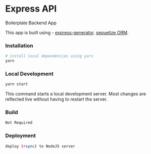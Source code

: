 # Express API

Boilerplate Backend App

This app is built using -
[express-generator](https://github.com/expressjs/generator).
[sequelize ORM](https://github.com/sequelize/sequelize).

### Installation

```bash
# install local dependencies using yarn
yarn
```

### Local Development

```bash
yarn start
```

This command starts a local development server. Most changes are reflected live without having to restart the server.

### Build

```bash
Not Required
```

### Deployment

```bash
deploy (rsync) to NodeJS server
```
